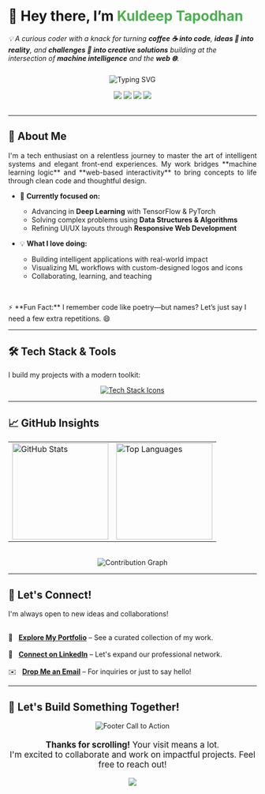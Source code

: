<h1 align="left">👋 Hey there, I’m <span style="color:#4CAF50;">Kuldeep Tapodhan</span></h1>

<p align="left">
  <em>
    💡 A curious coder with a knack for turning <b>coffee ☕ into code</b>,  
    <b>ideas 💭 into reality</b>, and <b>challenges 🚀 into creative solutions</b> 
    building at the intersection of <b>machine intelligence</b> and the <b>web 🌐</b>.
  </em>
</p>


<div align="center" style="margin-top: 25px;">
  <img src="https://readme-typing-svg.herokuapp.com?font=Fira+Code&size=20&pause=1000&color=00C7B7&center=true&width=500&lines=Engineering+Smart+Web+Experiences;Machine+Learning+%7C+Web+Development;Always+Learning%2C+Always+Building." alt="Typing SVG" />
</div>
<div align="center" style="margin-top: 15px; margin-bottom: 30px;">
  <img src="https://img.shields.io/badge/Machine%20Learning-%2300C7B7.svg?&style=for-the-badge&logo=pytorch&logoColor=fff" />
  <img src="https://img.shields.io/badge/Web%20Development-%233399FF.svg?&style=for-the-badge&logo=react&logoColor=fff" />
  <img src="https://img.shields.io/badge/Deep%20Learning-%23E34F26.svg?&style=for-the-badge&logo=tensorflow&logoColor=fff" />
 <img src="https://img.shields.io/badge/Data%20Structures%20&%20Algorithms-%23FFD700.svg?&style=for-the-badge" />
</div>

---

## 🚀 About Me

<p style="text-align: justify;">
  I'm a tech enthusiast on a relentless journey to master the art of intelligent systems and elegant front-end experiences. My work bridges **machine learning logic** and **web-based interactivity** to bring concepts to life through clean code and thoughtful design.
</p>

- 🎯 **Currently focused on:**
  - Advancing in **Deep Learning** with TensorFlow & PyTorch
  - Solving complex problems using **Data Structures & Algorithms**
  - Refining UI/UX layouts through **Responsive Web Development**

- 💡 **What I love doing:**
  - Building intelligent applications with real-world impact
  - Visualizing ML workflows with custom-designed logos and icons
  - Collaborating, learning, and teaching

<br>

<p align="left">
  ⚡ **Fun Fact:** I remember code like poetry—but names? Let’s just say I need a few extra repetitions. 😄
</p>

---

## 🛠️ Tech Stack & Tools

<div align="center">
  <p align="left" >I build my projects with a modern toolkit:</p>
  <a href="https://skillicons.dev" target="_blank">
    <img src="https://skillicons.dev/icons?i=py,java,js,html,css,tensorflow,pytorch,git,github,vscode" alt="Tech Stack Icons" />
  </a>
</div>

---

## 📈 GitHub Insights

<div align="center">
  <table>
    <tr>
      <td width="50%">
        <img height="195px" src="https://github-readme-stats.vercel.app/api?username=Kuldeep-Tapodhan&show_icons=true&theme=buefy&count_private=true&hide_border=true" alt="GitHub Stats" />
      </td>
      <td width="50%">
        <img height="195px" src="https://github-readme-stats.vercel.app/api/top-langs/?username=Kuldeep-Tapodhan&layout=compact&theme=buefy&hide_border=true" alt="Top Languages" />
      </td>
    </tr>
  </table>
  <br>
  <img src="https://github-readme-activity-graph.vercel.app/graph?username=Kuldeep-Tapodhan&theme=buefy" alt="Contribution Graph" />
</div>

---

## 🤝 Let's Connect!

<div align="left">
  <p>I'm always open to new ideas and collaborations!</p>
  
  <p align="left">
    <br>
    🔗 &nbsp; <strong><a href="https://kuldeep-tapodhan.github.io/Portfolio/" target="_blank">Explore My Portfolio</a></strong> – See a curated collection of my work.
    <br><br>
    💼 &nbsp; <strong><a href="https://www.linkedin.com/in/kuldeep-tapodhan-780701251" target="_blank">Connect on LinkedIn</a></strong> – Let's expand our professional network.
    <br><br>
    ✉️ &nbsp; <strong><a href="mailto:kuldeep.tapodhan0306@gmail.com" target="_blank">Drop Me an Email</a></strong> – For inquiries or just to say hello!
  </p>
</div>

---

## 🎉 Let's Build Something Together!

<div align="center">
  <img src="https://capsule-render.vercel.app/api?type=waving&color=gradient&height=90&section=footer&text=Open%20to%20Collaboration%20&%20New%20Projects!&fontSize=28&fontAlign=50&animation=twinkling&fontColor=ffffff" alt="Footer Call to Action" />
</div>

<div align="center" style="margin-top: 20px;">
  <p style="font-size: 17px;">
    <b>Thanks for scrolling!</b> Your visit means a lot.<br>
    I'm excited to collaborate and work on impactful projects. Feel free to reach out!
  </p>
  <a href="https://github.com/Kuldeep-Tapodhan" target="_blank">
    <img src="https://img.shields.io/github/followers/Kuldeep-Tapodhan?label=Follow%20Me%20on%20GitHub&style=social" />
  </a>
</div>
